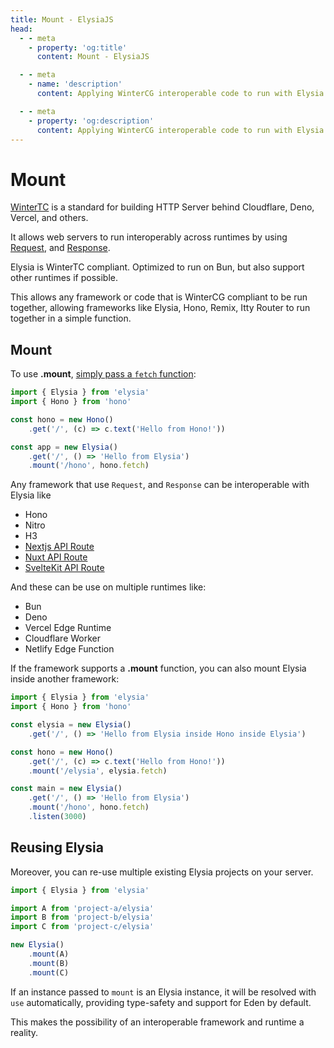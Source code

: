 ```yaml
---
title: Mount - ElysiaJS
head:
  - - meta
    - property: 'og:title'
      content: Mount - ElysiaJS

  - - meta
    - name: 'description'
      content: Applying WinterCG interoperable code to run with Elysia or vice-versa.

  - - meta
    - property: 'og:description'
      content: Applying WinterCG interoperable code to run with Elysia or vice-versa.
---
```


# Mount
[WinterTC](https://wintertc.org/) is a standard for building HTTP Server behind Cloudflare, Deno, Vercel, and others.

It allows web servers to run interoperably across runtimes by using [Request](https://developer.mozilla.org/en-US/docs/Web/API/Request), and [Response](https://developer.mozilla.org/en-US/docs/Web/API/Response).

Elysia is WinterTC compliant. Optimized to run on Bun, but also support other runtimes if possible.

This allows any framework or code that is WinterCG compliant to be run together, allowing frameworks like Elysia, Hono, Remix, Itty Router to run together in a simple function.

## Mount
To use **.mount**, [simply pass a `fetch` function](https://twitter.com/saltyAom/status/1684786233594290176):
```ts
import { Elysia } from 'elysia'
import { Hono } from 'hono'

const hono = new Hono()
	.get('/', (c) => c.text('Hello from Hono!'))

const app = new Elysia()
    .get('/', () => 'Hello from Elysia')
    .mount('/hono', hono.fetch)
```

Any framework that use `Request`, and `Response` can be interoperable with Elysia like
- Hono
- Nitro
- H3
- [Nextjs API Route](/integrations/nextjs)
- [Nuxt API Route](/integrations/nuxt)
- [SvelteKit API Route](/integrations/sveltekit)

And these can be use on multiple runtimes like:
- Bun
- Deno
- Vercel Edge Runtime
- Cloudflare Worker
- Netlify Edge Function

If the framework supports a **.mount** function, you can also mount Elysia inside another framework:
```ts
import { Elysia } from 'elysia'
import { Hono } from 'hono'

const elysia = new Elysia()
    .get('/', () => 'Hello from Elysia inside Hono inside Elysia')

const hono = new Hono()
    .get('/', (c) => c.text('Hello from Hono!'))
    .mount('/elysia', elysia.fetch)

const main = new Elysia()
    .get('/', () => 'Hello from Elysia')
    .mount('/hono', hono.fetch)
    .listen(3000)
```

## Reusing Elysia
Moreover, you can re-use multiple existing Elysia projects on your server.

```ts
import { Elysia } from 'elysia'

import A from 'project-a/elysia'
import B from 'project-b/elysia'
import C from 'project-c/elysia'

new Elysia()
    .mount(A)
    .mount(B)
    .mount(C)
```

If an instance passed to `mount` is an Elysia instance, it will be resolved with `use` automatically, providing type-safety and support for Eden by default.

This makes the possibility of an interoperable framework and runtime a reality.
